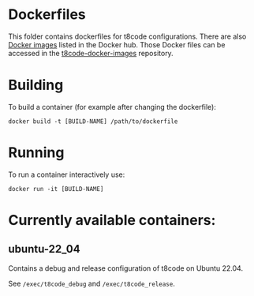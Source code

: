 # Dockerfiles

This folder contains dockerfiles for t8code configurations.
There are also [Docker images](https://hub.docker.com/r/dlramr/t8code-ubuntu/tags) listed in the Docker hub.
Those Docker files can be accessed in the [t8code-docker-images](https://github.com/DLR-AMR/t8code-docker-images) repository.

# Building

To build a container (for example after changing the dockerfile):

```
docker build -t [BUILD-NAME] /path/to/dockerfile
```

# Running

To run a container interactively use:

```
docker run -it [BUILD-NAME]
```



# Currently available containers:

## ubuntu-22_04

Contains a debug and release configuration of t8code on Ubuntu 22.04.

See `/exec/t8code_debug`  and `/exec/t8code_release`.
